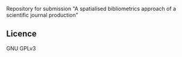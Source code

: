 Repository for submission "A spatialised bibliometrics approach of a scientific journal production"

## Licence

GNU GPLv3
